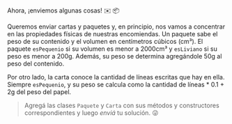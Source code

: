 Ahora, ¡enviemos algunas cosas! :envelope: :package:

Queremos enviar cartas y paquetes y, en principio, nos vamos a concentrar en las propiedades físicas de nuestras encomiendas. Un paquete sabe el peso de su contenido y el volumen en centímetros cúbicos (cm³). El paquete `esPequenio` si su volumen es menor a 2000cm³ y `esLiviano` si su peso es menor a 200g. Además, su peso se determina agregándole 50g al peso del contenido.

Por otro lado, la carta conoce la cantidad de líneas escritas que hay en ella. Siempre `esPequenio`, y su peso se calcula como la cantidad de líneas * 0.1 + 2g del peso del papel.

> Agregá las clases `Paquete` y `Carta` con sus métodos y constructores correspondientes y luego _enviá_ tu solución. :stuck_out_tongue_winking_eye: 